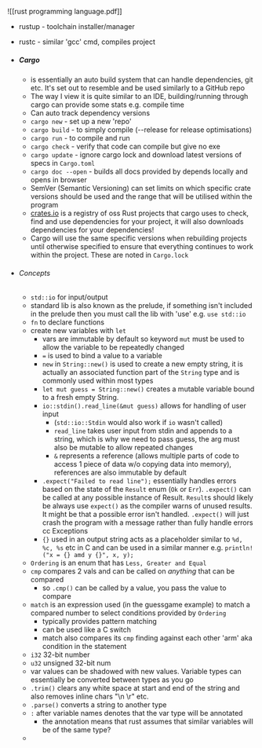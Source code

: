 ![[rust programming language.pdf]]

+ rustup -  toolchain installer/manager 
+ rustc - similar 'gcc' cmd, compiles project

+ ##### Cargo 
	+ is essentially an auto build system that can handle dependencies, git etc. It's set out to resemble and be used similarly to a GitHub repo
	+ The way I view it is quite similar to an IDE, building/running through cargo can provide some stats e.g. compile time
	+ Can auto track dependency versions
	+ `cargo new` - set up a new 'repo'
	+ `cargo build` - to simply compile (--release for release optimisations)
	+ `cargo run` - to compile and run
	+ `cargo check` - verify that code can compile but give no exe
	+ `cargo update` - ignore cargo lock and download latest versions of specs in `Cargo.toml`
	+ `cargo doc --open` - builds all docs provided by depends locally and opens in browser
	+ SemVer (Semantic Versioning) can set limits on which specific crate versions should be used and the range that will be utilised within the program
	+ [crates.io](https://crates.io/) is a registry of oss Rust projects that cargo uses to check, find and use dependencies for your project, it will also downloads dependencies for your dependencies!
	+ Cargo will use the same specific versions when rebuilding projects until otherwise specified to ensure that everything continues to work within the project. These are noted in `Cargo.lock` 

+ ###### Concepts 
	+ `std::io` for input/output
	+ standard lib is also known as the prelude, if something isn't included in the prelude then you must call the lib with 'use' e.g.  `use std::io`
	+ `fn` to declare functions 
	+ create new variables with `let`
		+ vars are immutable by default so  keyword  `mut`  must be used to allow the variable to be repeatedly changed
		+ `=` is used to bind a value to a variable
		+ `new`   in `String::new()`  is used to create a new empty string, it is actually an associated function part of the `String`  type and is commonly used within most types
		+ `let mut guess = String::new()` creates a mutable variable bound to a fresh empty String.
		+ `io::stdin().read_line(&mut guess)` allows for handling of user input
			+ (`std::io::Stdin`  would also work if  `io`  wasn't called)
			+ `read_line`  takes user input from stdin and appends to a string, which is why we need to pass guess, the arg must also be mutable to allow repeated changes
			+ `&`  represents a reference (allows multiple parts of code to access 1 piece of data w/o copying data into memory), references are also immutable by default
		+ `.expect("Failed to read line");`  essentially handles errors based on the state of the `Result` enum (`Ok` or `Err`).  `.expect()` can be called at any possible instance of Result.  `Result`s should likely be always use `expect()` as the compiler warns of unused results. It might be that a possible error isn't handled. `.expect()` will just crash the program with a message rather than fully handle errors cc Exceptions
		+ `{}` used in an output string acts as a placeholder similar to `%d, %c, %s` etc in C and can be used in a similar manner e.g. `println!("x = {} amd y {}", x, y);`
	+ `Ordering` is an enum that has `Less, Greater and Equal`
	+ `cmp` compares 2 vals and can be called on *anything* that can be compared
		+ so  `.cmp()` can be called by a value, you pass the value to compare
	+ `match` is an expression used (in the guessgame example) to match a compared number to select conditions provided by `Ordering`
		+ typically provides pattern matching
		+ can be used like a C switch
		+ match also compares its `cmp` finding against each other 'arm' aka condition in the statement
	+ `i32` 32-bit number
	+ `u32` unsigned 32-bit num
	+ var values can be shadowed with new values. Variable types can essentially be converted between types as you go
	+ `.trim()` clears any white space at start and end of the string and also removes inline chars "\\n \\r" etc.
	+ `.parse()` converts a string to another type
	+ `:` after variable names denotes that the var type will be annotated
		+ the annotation means that rust assumes that similar variables will be of the same type? 
	+   